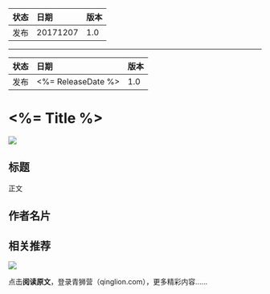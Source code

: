 
| 状态 | 日期     | 版本 |
|:-----|:---------|:-----|
| 发布 | 20171207 | 1.0  |


---

| 状态 | 日期               | 版本 |
|:-----|:-------------------|:-----|
| 发布 | <%= ReleaseDate %> | 1.0  |


# <%= Title %>

![](http://oqozil5dt.bkt.clouddn.com/2017-12-15-Group%203.png)



## 标题

正文

## 作者名片

<!-- 嵌入小程序 -->

## 相关推荐

<!-- 嵌入小程序 -->


![](http://oqozil5dt.bkt.clouddn.com/2017-12-15-Group%2012.png)

点击**阅读原文**，登录青狮营（qinglion.com），更多精彩内容……
